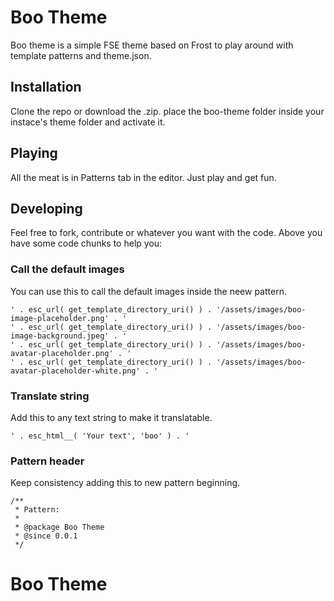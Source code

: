 # Boo Theme

Boo theme is a simple FSE theme based on Frost to play around with template patterns and theme.json.

## Installation

Clone the repo or download the .zip. place the boo-theme folder inside your instace's theme folder and activate it.

## Playing

All the meat is in Patterns tab in the editor. Just play and get fun.

## Developing

Feel free to fork, contribute or whatever you want with the code. Above you have some code chunks to help you:

### Call the default images

You can use this to call the default images inside the neew pattern.

```
' . esc_url( get_template_directory_uri() ) . '/assets/images/boo-image-placeholder.png' . '
' . esc_url( get_template_directory_uri() ) . '/assets/images/boo-image-background.jpeg' . '
' . esc_url( get_template_directory_uri() ) . '/assets/images/boo-avatar-placeholder.png' . '
' . esc_url( get_template_directory_uri() ) . '/assets/images/boo-avatar-placeholder-white.png' . '
```

### Translate string

Add this to any text string to make it translatable.

```
' . esc_html__( 'Your text', 'boo' ) . '
```

### Pattern header

Keep consistency adding this to new pattern beginning.

```
/**
 * Pattern:
 *
 * @package Boo Theme
 * @since 0.0.1
 */
```
# Boo Theme
